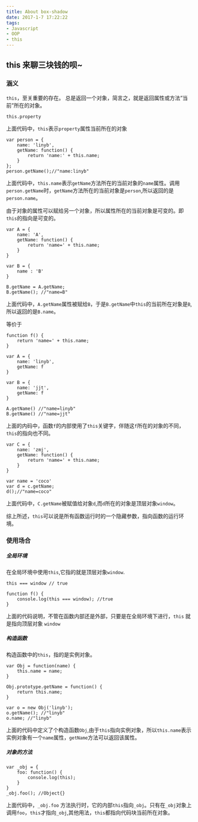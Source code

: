 ```yaml
---
title: About box-shadow
date: 2017-1-7 17:22:22
tags:
- Javascript
- OOP
- this
---
```


## this 来聊三块钱的呗~

### 涵义

`this`，至关重要的存在。
总是返回一个对象，简言之，就是返回属性或方法“当前”所在的对象。
```
this.property
```
上面代码中，`this`表示`property`属性当前所在的对象
```
var person = {
	name: 'linyb',
    getName: function() {
    	return 'name:' + this.name;
    }
};
person.getName();//"name:linyb"
```
上面代码中，`this.name`表示`getName`方法所在的当前对象的`name`属性。调用`person.getName`时，`getName`方法所在的当前对象是`person`,所以返回的是`person.name`。

由于对象的属性可以赋给另一个对象，所以属性所在的当前对象是可变的。即`this`的指向是可变的。

```
var A = {
	name: 'A',
    getName: function() {
    	return 'name=' + this.name;
    }
}

var B = {
	name : 'B'
}

B.getName = A.getName;
B.getName(); //"name=B"
```
上面代码中，`A.getName`属性被赋给`B`，于是`B.getName`中`this`的当前所在对象是`B`,所以返回的是`B.name`。

等价于

```
function f() {
	return 'name=' + this.name;
}

var A = {
	name: 'linyb',
    getName: f
}

var B = {
	name: 'jjt',
    getName: f
}

A.getName() //"name=linyb"
B.getName() //"name=jjt"

```

上面的内码中，函数`f`的内部使用了`this`关键字，伴随这`f`所在的对象的不同，`this`的指向也不同。

```
var C = {
	name: 'zmj',
    getName: function() {
    	return 'name=' + this.name;
    }
}

var name = 'coco'
var d = c.getName;
d();//"name=coco"
```

上面代码中，`C.getName`被赋值给对象`d`,而`d`所在的对象是顶层对象`window`。

综上所述，`this`可以说是所有函数运行时的一个隐藏参数，指向函数的运行环境。

### 使用场合

##### 全局环境

在全局环境中使用`this`,它指的就是顶层对象`window`.

```
this === window // true

function f() {
	console.log(this === window); //true
}
```

上面的代码说明，不管在函数内部还是外部，只要是在全局环境下进行，`this` 就是指向顶层对象 `window`


##### 构造函数

构造函数中的`this`，指的是实例对象。

```
var Obj = function(name) {
	this.name = name;
}

Obj.prototype.getName = function() {
	return this.name;
}

var o = new Obj('linyb');
o.getName(); //"linyb"
o.name; //"linyb"
```

上面的代码中定义了个构造函数`Obj`,由于`this`指向实例对象，所以`this.name`表示实例对象有一个`name`属性，`getName`方法可以返回该属性。

##### 对象的方法

```
var _obj = {
	foo: function() {
        console.log(this);
    }
}
_obj.foo(); //Object{}

```

上面代码中，`_obj.foo` 方法执行时，它的内部`this`指向`_obj`。只有在`_obj`对象上调用`foo`，`this`才指向`_obj`,其他用法，`this`都指向代码块当前所在对象。


